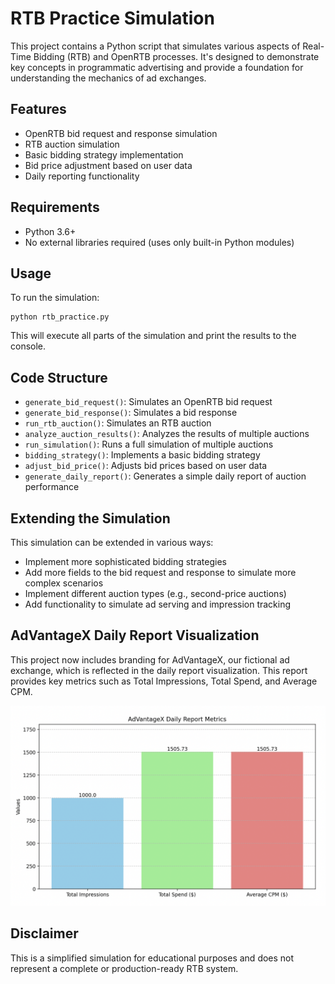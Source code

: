 # RTB Practice Simulation

This project contains a Python script that simulates various aspects of Real-Time Bidding (RTB) and OpenRTB processes. It's designed to demonstrate key concepts in programmatic advertising and provide a foundation for understanding the mechanics of ad exchanges.

## Features

- OpenRTB bid request and response simulation
- RTB auction simulation
- Basic bidding strategy implementation
- Bid price adjustment based on user data
- Daily reporting functionality

## Requirements

- Python 3.6+
- No external libraries required (uses only built-in Python modules)

## Usage

To run the simulation:

```
python rtb_practice.py
```

This will execute all parts of the simulation and print the results to the console.

## Code Structure

- `generate_bid_request()`: Simulates an OpenRTB bid request
- `generate_bid_response()`: Simulates a bid response
- `run_rtb_auction()`: Simulates an RTB auction
- `analyze_auction_results()`: Analyzes the results of multiple auctions
- `run_simulation()`: Runs a full simulation of multiple auctions
- `bidding_strategy()`: Implements a basic bidding strategy
- `adjust_bid_price()`: Adjusts bid prices based on user data
- `generate_daily_report()`: Generates a simple daily report of auction performance

## Extending the Simulation

This simulation can be extended in various ways:

- Implement more sophisticated bidding strategies
- Add more fields to the bid request and response to simulate more complex scenarios
- Implement different auction types (e.g., second-price auctions)
- Add functionality to simulate ad serving and impression tracking

## AdVantageX Daily Report Visualization

This project now includes branding for AdVantageX, our fictional ad exchange, which is reflected in the daily report visualization. This report provides key metrics such as Total Impressions, Total Spend, and Average CPM.

![AdVantageX Daily Report](images/AdVantageX.png)


## Disclaimer

This is a simplified simulation for educational purposes and does not represent a complete or production-ready RTB system.
